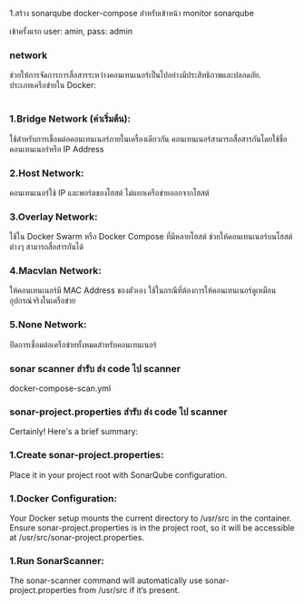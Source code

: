 1.สร้าง sonarqube docker-compose สำหรับเข้าหน้า monitor sonarqube

เข้าครั้งแรก user: amin, pass: admin

### network
ช่วยให้การจัดการการสื่อสารระหว่างคอนเทนเนอร์เป็นไปอย่างมีประสิทธิภาพและปลอดภัย.
<br>
ประเภทเครือข่ายใน Docker:<br>
<br>

### 1.Bridge Network (ค่าเริ่มต้น):<br>
ใช้สำหรับการเชื่อมต่อคอนเทนเนอร์ภายในเครื่องเดียวกัน
คอนเทนเนอร์สามารถสื่อสารกันโดยใช้ชื่อคอนเทนเนอร์หรือ IP Address
<br>

### 2.Host Network:<br>
คอนเทนเนอร์ใช้ IP และพอร์ตของโฮสต์
ไม่แยกเครือข่ายออกจากโฮสต์
<br>

### 3.Overlay Network:<br>
ใช้ใน Docker Swarm หรือ Docker Compose ที่มีหลายโฮสต์
ช่วยให้คอนเทนเนอร์บนโฮสต์ต่างๆ สามารถสื่อสารกันได้
<br>

### 4.Macvlan Network:<br>
ให้คอนเทนเนอร์มี MAC Address ของตัวเอง
ใช้ในกรณีที่ต้องการให้คอนเทนเนอร์ดูเหมือนอุปกรณ์จริงในเครือข่าย
<br>

### 5.None Network:<br>
ปิดการเชื่อมต่อเครือข่ายทั้งหมดสำหรับคอนเทนเนอร์
<br>

### sonar scanner สำรับ ส่ง code ไป scanner<br>
docker-compose-scan.yml
<br>

### sonar-project.properties สำรับ ส่ง code ไป scanner<br>
Certainly! Here's a brief summary:
<br>

### 1.Create sonar-project.properties: <br>
Place it in your project root with SonarQube configuration.

### 1.Docker Configuration:<br>

Your Docker setup mounts the current directory to /usr/src in the container.
Ensure sonar-project.properties is in the project root, so it will be accessible at /usr/src/sonar-project.properties.
<br>

### 1.Run SonarScanner:<br>
The sonar-scanner command will automatically use sonar-project.properties from /usr/src if it’s present.